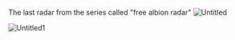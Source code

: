 The last radar from the series called  "free albion radar"
![Untitled](https://github.com/user-attachments/assets/9f351f72-7790-46da-b9aa-d71875462702)

![Untitled1](https://github.com/user-attachments/assets/06202bfe-549d-44d4-84a1-2e243cf1a973)
